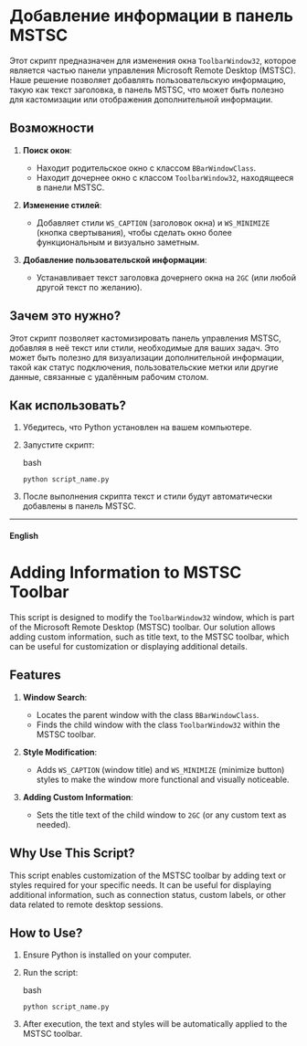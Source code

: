 
# Добавление информации в панель MSTSC

Этот скрипт предназначен для изменения окна `ToolbarWindow32`, которое является частью панели управления Microsoft Remote Desktop (MSTSC). Наше решение позволяет добавлять пользовательскую информацию, такую как текст заголовка, в панель MSTSC, что может быть полезно для кастомизации или отображения дополнительной информации.

## Возможности

1.  **Поиск окон**:
    
    -   Находит родительское окно с классом `BBarWindowClass`.
    -   Находит дочернее окно с классом `ToolbarWindow32`, находящееся в панели MSTSC.
2.  **Изменение стилей**:
    
    -   Добавляет стили `WS_CAPTION` (заголовок окна) и `WS_MINIMIZE` (кнопка свертывания), чтобы сделать окно более функциональным и визуально заметным.
3.  **Добавление пользовательской информации**:
    
    -   Устанавливает текст заголовка дочернего окна на `2GC` (или любой другой текст по желанию).

## Зачем это нужно?

Этот скрипт позволяет кастомизировать панель управления MSTSC, добавляя в неё текст или стили, необходимые для ваших задач. Это может быть полезно для визуализации дополнительной информации, такой как статус подключения, пользовательские метки или другие данные, связанные с удалённым рабочим столом.

## Как использовать?

1.  Убедитесь, что Python установлен на вашем компьютере.
2.  Запустите скрипт:
    
    bash
    
    `python script_name.py` 
    
3.  После выполнения скрипта текст и стили будут автоматически добавлены в панель MSTSC.

----------

#### English

# Adding Information to MSTSC Toolbar

This script is designed to modify the `ToolbarWindow32` window, which is part of the Microsoft Remote Desktop (MSTSC) toolbar. Our solution allows adding custom information, such as title text, to the MSTSC toolbar, which can be useful for customization or displaying additional details.

## Features

1.  **Window Search**:
    
    -   Locates the parent window with the class `BBarWindowClass`.
    -   Finds the child window with the class `ToolbarWindow32` within the MSTSC toolbar.
2.  **Style Modification**:
    
    -   Adds `WS_CAPTION` (window title) and `WS_MINIMIZE` (minimize button) styles to make the window more functional and visually noticeable.
3.  **Adding Custom Information**:
    
    -   Sets the title text of the child window to `2GC` (or any custom text as needed).

## Why Use This Script?

This script enables customization of the MSTSC toolbar by adding text or styles required for your specific needs. It can be useful for displaying additional information, such as connection status, custom labels, or other data related to remote desktop sessions.

## How to Use?

1.  Ensure Python is installed on your computer.
2.  Run the script:
    
    bash
    
    `python script_name.py` 
    
3.  After execution, the text and styles will be automatically applied to the MSTSC toolbar.

